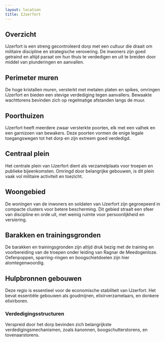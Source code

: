 ```yaml
---
layout: location
title: IJzerfort
---
```


## Overzicht
IJzerfort is een streng gecontroleerd dorp met een cultuur die draait om militaire discipline en strategische verovering. De inwoners zijn goed getraind en altijd paraat om hun thuis te verdedigen en uit te breiden door middel van plunderingen en aanvallen.

## Perimeter muren
De hoge kristallen muren, versterkt met metalen platen en spikes, omringen IJzerfort en bieden een stevige verdediging tegen aanvallers. Bewaakte wachttorens bevinden zich op regelmatige afstanden langs de muur.

## Poorthuizen
IJzerfort heeft meerdere zwaar versterkte poorten, elk met een valhek en een garnizoen van bewakers. Deze poorten vormen de enige legale toegangswegen tot het dorp en zijn extreem goed verdedigd.

## Centraal plein
Het centrale plein van IJzerfort dient als verzamelplaats voor troepen en publieke bijeenkomsten. Omringd door belangrijke gebouwen, is dit plein vaak vol militaire activiteit en toezicht.

## Woongebied
De woningen van de inwoners en soldaten van IJzerfort zijn gegroepeerd in compacte clusters voor betere bescherming. Dit gebied straalt een sfeer van discipline en orde uit, met weinig ruimte voor persoonlijkheid en versiering.

## Barakken en trainingsgronden
De barakken en trainingsgronden zijn altijd druk bezig met de training en voorbereiding van de troepen onder leiding van Ragnar de Meedogenloze. Oefenpoppen, sparring-ringen en boogschietdoelen zijn hier alomtegenwoordig.

## Hulpbronnen gebouwen
Deze regio is essentieel voor de economische stabiliteit van IJzerfort. Het bevat essentiële gebouwen als goudmijnen, elixirverzamelaars, en donkere elixirboren.

### Verdedigingsstructuren
Verspreid door het dorp bevinden zich belangrijkste verdedigingsmechanismen, zoals kanonnen, boogschutterstorens, en tovenaarstorens.